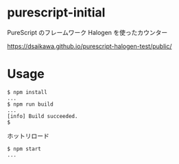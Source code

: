 # purescript-initial

PureScript のフレームワーク Halogen を使ったカウンター

https://dsaikawa.github.io/purescript-halogen-test/public/

# Usage

```shell-session
$ npm install
...
$ npm run build
...
[info] Build succeeded.
$
```

ホットリロード
```
$ npm start
...
```
